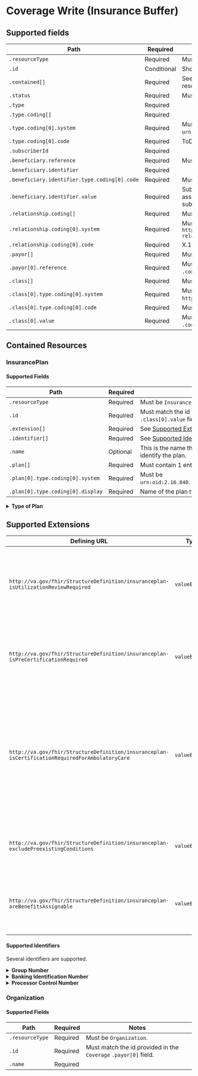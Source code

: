 # Coverage Write (Insurance Buffer)

## Supported fields

|Path|Required|Notes|
|---|---|---|
|`.resourceType` | Required | Must be `Coverage`. |
| `.id` | Conditional | Should be omitted on create. |
| `.contained[]` | Required | See [Contained Resources](#contained-resources) below for a list of contained resources that must exist in any order. |
| `.status` | Required | Must be `draft`. |
| `.type` | Required | |
| `.type.coding[]` | Required | |
| `.type.coding[0].system` | Required | Must be `urn:oid:2.16.840.1.113883.3.8901.3.1.3558033.8808001`.|
| `.type.coding[0].code` | Required | ToDo |
| `.subscriberId` | Required | |
| `.beneficiary.reference` | Required | Must be full or relative URL to `Patient` resource. |
| `.beneficiary.identifier` | Required | |
| `.beneficiary.identifier.type.coding[0].code` | Required | Must be `MB`. |
| `.beneficiary.identifier.value` | Required | Subscriber's primary ID number. This number is assigned by the payer and can be found on the subscriber's insurance card. |
| `.relationship.coding[]` | Required | Must contain 1 entry. |
| `.relationship.coding[0].system` | Required | Must be `http://terminology.hl7.org/CodeSystem/subscriber-relationship` |
| `.relationship.coding[0].code` | Required | X.12 271 EB03 code. 1-2 characters in length. |
| `.payor[]` | Required | Must contain 1 entry. |
| `.payor[0].reference` | Required | Must be a reference to an `Organization` resource in the `.contained[]` field. |
| `.class[]` | Required | Must contain 1 entry. |
| `.class[0].type.coding[0].system` | Required | Must be `http://terminology.hl7.org/CodeSystem/coverage-class`. |
| `.class[0].type.coding[0].code` | Required | Must be `group`. |
| `.class[0].value` | Required | Must be a reference to an `InsurancePlan` resource in the `.contained[]` field. |

## Contained Resources

### InsurancePlan

#### Supported Fields

|Path|Required|Notes|
|---|---|---|
|`.resourceType` | Required | Must be `InsurancePlan`. |
| `.id` | Required | Must match the id provided in the `Coverage` `.class[0].value` field. |
| `.extension[]` | Required | See [Supported Extensions](#supported-extensions) below. |
| `.identifier[]` | Required | See [Supported Identifiers](#supported-identifiers) below. |
| `.name` | Optional | This is the name that the insurance company uses to identify the plan. |
| `.plan[]` | Required | Must contain 1 entry. |
| `.plan[0].type.coding[0].system` | Required | Must be `urn:oid:2.16.840.1.113883.3.8901.3.1.3558033.408009`. |
| `.plan[0].type.coding[0].display` | Required | Name of the plan type. See _Type of Plan_ defined below. |

<details>
<summary><strong>Type of Plan</strong></summary>

System `urn:oid:2.16.840.1.113883.3.8901.3.1.355803.8009`

The type of plan may be dependent on the type of coverage provided by the insurance company and may affect the type of benefits that are available for the plan.

- `ACCIDENT AND HEALTH INSURANCE`
- `AUTOMOBILE`
- `AVIATION TRIP INSURANCE`
- `BLUE CROSS/BLUE SHIELD`
- `CARVE-OUT`
- `CATASTROPHIC INSURANCE`
- `CHAMPVA`
- `COINSURANCE`
- `COMPREHENSIVE MAJOR MEDICAL`
- `DENTAL INSURANCE`
- `DUAL COVERAGE`
- `EXCLUSIVE PROVIDER ORGANIZATION`
- `HEALTH MAINTENANCE ORGANIZ`
- `HEALTH MAINTENANCE ORGANIZATION W/OUT OF NETWORK BENEFITS`
- `HIGH DEDUCTIBLE HEALTH PLAN`
- `HIGH DEDUCTIBLE HEALTH PLAN W/HEALTH SAVINGS ACCOUNT`
- `HIGH DEDUCTIBLE HEALTH PLAN W/HEALTH REIMBURSEMENT ARRANGEMENT`
- `HOSPITAL-MEDICAL INSURANCE`
- `INCOME PROTECTION (INDEMNITY)`
- `INDIVIDUAL PRACTICE ASSOCATION (IPA)`
- `INPATIENT (BASIC HOSPITAL)`
- `KEY-MAN HEALTH INSURANCE`
- `LABS, PROCEDURES, X-RAY, ETC. (ONLY)`
- `MAJOR MEDICAL EXPENSE INSURANCE`
- `MANAGED CARE SYSTEM (MCS)`
- `MEDI-CAL`
- `MEDICAID`
- `MEDICAL EXPENSE (OPT/PROF)`
- `MEDICARE (M)`
- `MEDICARE ADVANTAGE`
- `MEDICARE/MEDICAID (MEDI-CAL)`
- `MEDICARE SECONDARY (B EXC)`
- `MEDICARE SECONDARY (NO B EXC)`
- `MEDICARE SUPPLEMENTAL`
- `MEDIGAP PLAN C`
- `MEDIGAP PLAN F`
- `MEDIGAP PLAN A`
- `MEDIGAP PLAN B`
- `MEDIGAP PLAN D`
- `MEDIGAP PLAN G`
- `MEDIGAP PLAN K`
- `MEDIGAP PLAN L`
- `MEDIGAP PLAN M`
- `MEDIGAP PLAN N`
- `MENTAL HEALTH`
- `NO-FAULT INSURANCE`
- `POINT OF SERVICE`
- `PREFERRED PROVIDER ORGANIZATION (PPO)`
- `PREPAID GROUP PRACTICE PLAN`
- `PRESCRIPTION`
- `QUALIFIED IMPAIRMENT INSURANCE`
- `REGULAR MEDICAL EXPENSE INSURANCE`
- `RETIREE`
- `SPECIAL CLASS INSURANCE`
- `SPECIAL RISK INSURANCE`
- `SPECIFIED DISEASE INSURANCE`
- `SURGICAL EXPENSE INSURANCE`
- `TORT FEASOR`
- `TRICARE`
- `TRICARE SUPPLEMENTAL`
- `VA SPECIAL CLASS`
- `VISION`
- `WORKERS' COMPENSATION INSURANCE`

</details>

## Supported Extensions

| Defining URL | Type | Required | Notes |
|---|---|---|---|
| `http://va.gov/fhir/StructureDefinition/insuranceplan-isUtilizationReviewRequired` | `valueBoolean` | Required | Answer `true` if Utilization Review is required by the insurance company for this policy. |
| `http://va.gov/fhir/StructureDefinition/insuranceplan-isPreCertificationRequired` | `valueBoolean` | Required | Answer `true` if this policy requires Pre-certification of all non-emergent admissions. |
| `http://va.gov/fhir/StructureDefinition/insuranceplan-isCertificationRequiredForAmbulatoryCare` | `valueBoolean` | Required | Answer `true` if this plan requires certification of ambulatory procedures. This may include Ambulatory surgeries, CAT scans, MRI, non-invasive procedures, etc. |
| `http://va.gov/fhir/StructureDefinition/insuranceplan-excludePreexistingConditions` | `valueBoolean` | Required | Answer `true` if the policy excludes any pre existing conditions. |
| `http://va.gov/fhir/StructureDefinition/insuranceplan-areBenefitsAssignable` | `valueBoolean` | Required | If this policy will allow assignment of benefits then answer `true`. |
#### Supported Identifiers

Several identifiers are supported.
<details>
<summary><strong>Group Number</strong></summary>

| Path | Required | Notes |
|---|---|---
| `.system` | Required | `urn:oid:2.16.840.1.113883.3.8901.3.1.3558033.908002` |
| `.value` | Required | If this is a group policy enter the number which identifies this policy, i.e. group number/code that the insurance company uses to identify this  plan. Must be unique. |

</details>

<details>
<summary><strong>Banking Identification Number</strong></summary>

| Path | Required | Notes |
|---|---|---
| `.system` | Optional | `urn:oid:2.16.840.1.113883.3.8901.3.1.3558033.40801` |
| `.value` | Optional | The Plan's Banking Identification Number (BIN). Used for NCPDP  transmissions. |
</details>

<details>
<summary><strong>Processor Control Number</strong></summary>

| Path | Required | Notes |
|---|---|---
| `.system` | Optional | `urn:oid:2.16.840.1.113883.3.8901.3.1.3558033.408011` |
| `.value` | Optional | The Plan's Processor Control Number (PCN). Used for NCPDP  transmissions. |
</details>

### Organization

#### Supported Fields

|Path|Required|Notes|
|---|---|---|
|`.resourceType` | Required | Must be `Organization`. |
| `.id` | Required | Must match the id provided in the `Coverage` `.payor[0]` field. |
| `.name` | Required | |



